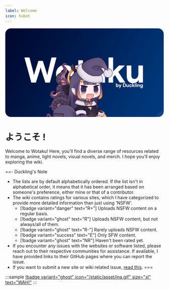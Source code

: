 ```yaml
---
label: Welcome
icon: hubot
---
```


![](/static/thumb/cover.png)

# ようこそ !

Welcome to Wotaku! Here, you'll find a diverse range of resources related to manga, anime, light novels, visual novels, and merch. I hope you'll enjoy exploring the wiki.


==- Duckling's Note
- The lists are by default alphabetically ordered. If the list isn't in alphabetical order, it means that it has been arranged based on someone's preference, either mine or that of a contributor.
- The wiki contains ratings for various sites, which I have categorized to provide more detailed information than just using 'NSFW'.
	- [!badge variant="danger" text="R+"] Uploads NSFW content on a regular basis.
	- [!badge variant="ghost" text="R"] Uploads NSFW content, but not always/all of them.
	- [!badge variant="ghost" text="R-"] Rarely uploads NSFW content.
	- [!badge variant="success" text="E"] Only SFW content.
	- [!badge variant="ghost" text="NR"] Haven't been rated yet.
- If you encounter any issues with the websites or software listed, please reach out to their respective communities for assistance. If available, I have provided links to their GitHub pages where you can report the issue.
- If you want to submit a new site or wiki related issue, [read this](/README.md/#submitting-a-link).
===

<style>
    .sample {
        text-align: center;
        padding-top: 3px;
        margin-bottom: 10px;
    }
</style>

:::sample
[!badge variant="ghost" icon="/static/asset/ina.gif" size="xl" text="WAH!"](https://mangadex.org/user/e92678ff-3d20-452f-8548-aa74c178e492?tab=lists)
:::